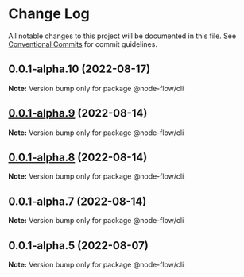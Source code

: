 # Change Log

All notable changes to this project will be documented in this file.
See [Conventional Commits](https://conventionalcommits.org) for commit guidelines.

## 0.0.1-alpha.10 (2022-08-17)

**Note:** Version bump only for package @node-flow/cli





## [0.0.1-alpha.9](https://github.com/WayneGongCN/hello-world/compare/v0.0.1-alpha.8...v0.0.1-alpha.9) (2022-08-14)

**Note:** Version bump only for package @node-flow/cli





## [0.0.1-alpha.8](https://github.com/WayneGongCN/hello-world/compare/v0.0.1-alpha.7...v0.0.1-alpha.8) (2022-08-14)

**Note:** Version bump only for package @node-flow/cli





## 0.0.1-alpha.7 (2022-08-14)

**Note:** Version bump only for package @node-flow/cli





## 0.0.1-alpha.5 (2022-08-07)

**Note:** Version bump only for package @node-flow/cli
